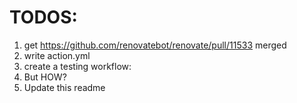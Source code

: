 # TODOS:

1. get https://github.com/renovatebot/renovate/pull/11533 merged
2. write action.yml
3. create a testing workflow:
  1. But HOW?
4. Update this readme 
